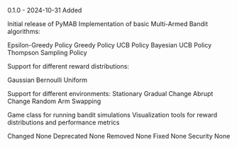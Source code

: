 0.1.0 - 2024-10-31
Added

Initial release of PyMAB
Implementation of basic Multi-Armed Bandit algorithms:

Epsilon-Greedy Policy
Greedy Policy
UCB Policy
Bayesian UCB Policy
Thompson Sampling Policy


Support for different reward distributions:

Gaussian
Bernoulli
Uniform


Support for different environments:
Stationary
Gradual Change
Abrupt Change
Random Arm Swapping


Game class for running bandit simulations
Visualization tools for reward distributions and performance metrics

Changed
None
Deprecated
None
Removed
None
Fixed
None
Security
None